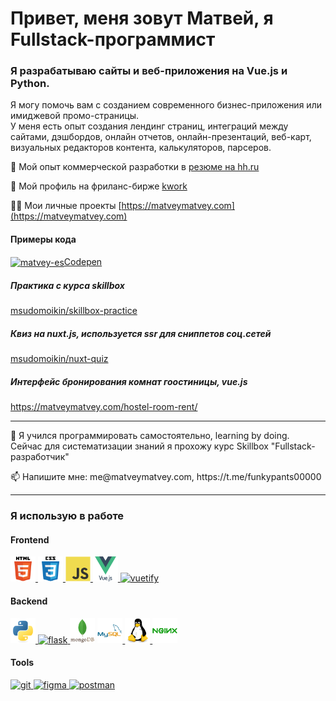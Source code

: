 <h1 align="left">Привет, меня зовут Матвей, я Fullstack-программист</h1>
<h3 align="left">Я разрабатываю сайты и веб-приложения на Vue.js и Python.</h3>
<p>
Я могу помочь вам с созданием современного бизнес-приложения или имиджевой промо-страницы. <br>
У меня есть опыт создания лендинг страниц, интеграций между сайтами, дэшбордов, онлайн отчетов, онлайн-презентаций, веб-карт, визуальных редакторов контента, калькуляторов, парсеров. <p>

<p>
👔 Мой опыт коммерческой разработки в <a href="https://spb.hh.ru/resume/f35a199dff0b7ad2f10039ed1f435343396a46">резюме на hh.ru</a>

🔗 Мой профиль на фриланс-бирже [kwork](https://kwork.ru/user/matveysudomoykin)  
  
👨‍💻 Мои личные проекты [https://matveymatvey.com](https://matveymatvey.com)

  <h4>Примеры кода</h4>
 <a href="https://codepen.io/matvey-es" target="blank"><img align="center" src="https://raw.githubusercontent.com/rahuldkjain/github-profile-readme-generator/master/src/images/icons/Social/codepen.svg" alt="matvey-es" height="30" width="40" />Codepen</a>
 <h5>Практика с курса skillbox</h5>
  <a href="https://github.com/msudomoikin/skillbox-practice" target="_blank">msudomoikin/skillbox-practice</a>
<h5>Квиз на nuxt.js, используется ssr для сниппетов соц.сетей</h5>
  <a href="https://github.com/msudomoikin/nuxt-quiz" target="_blank">msudomoikin/nuxt-quiz</a>
<h5>Интерфейс бронирования комнат гоостиницы, vue.js</h5>
  <a href="https://matveymatvey.com/hostel-room-rent/" target="_blank">https://matveymatvey.com/hostel-room-rent/</a>
</p>
<hr>
  <p>
🌱 Я учился программировать самостоятельно, learning by doing.<br>
  Сейчас для систематизации знаний я прохожу курс Skillbox "Fullstack-разработчик"
</p>
  <p>
📫 Напишите мне: me@matveymatvey.com, https://t.me/funkypants00000
</p>
<hr>
<h3 align="left">Я использую в работе</h3>
<h4>Frontend</h4>
  <a href="https://www.w3.org/html/" target="_blank" rel="noreferrer"> <img src="https://raw.githubusercontent.com/devicons/devicon/master/icons/html5/html5-original-wordmark.svg" alt="html5" width="40" height="40"/> </a> 
  <a href="https://www.w3schools.com/css/" target="_blank" rel="noreferrer"> <img src="https://raw.githubusercontent.com/devicons/devicon/master/icons/css3/css3-original-wordmark.svg" alt="css3" width="40" height="40"/> </a>
  <a href="https://developer.mozilla.org/en-US/docs/Web/JavaScript" target="_blank" rel="noreferrer"> <img src="https://raw.githubusercontent.com/devicons/devicon/master/icons/javascript/javascript-original.svg" alt="javascript" width="40" height="40"/> </a>   
  <a href="https://vuejs.org/" target="_blank" rel="noreferrer"> <img src="https://raw.githubusercontent.com/devicons/devicon/master/icons/vuejs/vuejs-original-wordmark.svg" alt="vuejs" width="40" height="40"/> </a> 
  <a href="https://vuetifyjs.com/en/" target="_blank" rel="noreferrer"> <img src="https://bestofjs.org/logos/vuetify.svg" alt="vuetify" width="40" height="40"/> </a>
<h4>Backend</h4>
  <a href="https://www.python.org" target="_blank" rel="noreferrer"> <img src="https://raw.githubusercontent.com/devicons/devicon/master/icons/python/python-original.svg" alt="python" width="40" height="40"/> </a> 
  <a href="https://flask.palletsprojects.com/" target="_blank" rel="noreferrer"> <img src="https://www.vectorlogo.zone/logos/pocoo_flask/pocoo_flask-icon.svg" alt="flask" width="40" height="40"/> </a>
  <a href="https://www.mongodb.com/" target="_blank" rel="noreferrer"> <img src="https://raw.githubusercontent.com/devicons/devicon/master/icons/mongodb/mongodb-original-wordmark.svg" alt="mongodb" width="40" height="40"/></a>
  <a href="https://www.mysql.com/" target="_blank" rel="noreferrer"> <img src="https://raw.githubusercontent.com/devicons/devicon/master/icons/mysql/mysql-original-wordmark.svg" alt="mysql" width="40" height="40"/> </a>
  <a href="https://www.linux.org/" target="_blank" rel="noreferrer"> <img src="https://raw.githubusercontent.com/devicons/devicon/master/icons/linux/linux-original.svg" alt="linux" width="40" height="40"/> </a>
  <a href="https://www.nginx.com" target="_blank" rel="noreferrer"> <img src="https://raw.githubusercontent.com/devicons/devicon/master/icons/nginx/nginx-original.svg" alt="nginx" width="40" height="40"/> </a>
<h4>Tools</h4>
  <a href="https://git-scm.com/" target="_blank" rel="noreferrer"> <img src="https://www.vectorlogo.zone/logos/git-scm/git-scm-icon.svg" alt="git" width="40" height="40"/> </a>
  <a href="https://www.figma.com/" target="_blank" rel="noreferrer"> <img src="https://www.vectorlogo.zone/logos/figma/figma-icon.svg" alt="figma" width="40" height="40"/> </a>
  <a href="https://postman.com" target="_blank" rel="noreferrer"> <img src="https://www.vectorlogo.zone/logos/getpostman/getpostman-icon.svg" alt="postman" width="40" height="40"/> </a>
